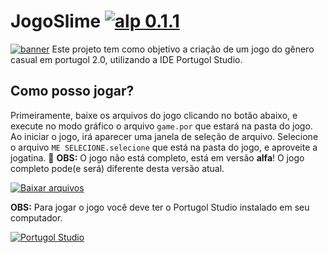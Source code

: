 # JogoSlime [![alp 0.1.1](https://img.shields.io/badge/versão_atual-alpha_0.1.1-4169E1.svg)](https://github.com/Mateus-Hirt/JogoSlime/archive/master.zip)
[![banner](https://github.com/Mateus-Hirt/The-Adventures-of-Slime/blob/master/slime-banner_.png)](https://github.com/Mateus-Hirt/The-Adventures-of-Slime)
Este projeto tem como objetivo a criação de um jogo do gênero casual em portugol 2.0, utilizando a IDE Portugol Studio.


## Como posso jogar?
Primeiramente, baixe os arquivos do jogo clicando no botão abaixo, e execute no modo gráfico o arquivo `game.por` que estará na pasta do jogo.
Ao iniciar o jogo, irá aparecer uma janela de seleção de arquivo. Selecione o arquivo `ME SELECIONE.selecione` que está na pasta do jogo, e aproveite a jogatina. :rocket:
**OBS:** O jogo não está completo, está em versão **alfa**! O jogo completo pode(e será) diferente desta versão atual.

[![Baixar arquivos](https://img.shields.io/badge/Baixar-Arquivos_do_jogo-4169E1.svg?style=for-the-badge&logo=github)](https://github.com/Mateus-Hirt/JogoSlime/archive/master.zip)

**OBS:** Para jogar o jogo você deve ter o Portugol Studio instalado em seu computador.

[![Portugol Studio](https://img.shields.io/badge/Repositório-{Portugol_Studio}-4169E1.svg?style=for-the-badge&logo=github)](https://github.com/UNIVALI-LITE/Portugol-Studio)
